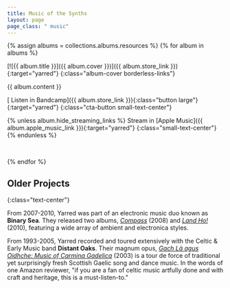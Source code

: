 ```yaml
---
title: Music of the Synths
layout: page
page_class: " music"
---
```


{% assign albums = collections.albums.resources %}
{% for album in albums %}

  [![{{ album.title }}]({{ album.cover }})]({{ album.store_link }}){:target="yarred"}
  {:class="album-cover borderless-links"}

  {{ album.content }}

  [<i class="fa fa-play" aria-hidden="true"></i> Listen in Bandcamp]({{ album.store_link }}){:class="button large"}{:target="yarred"}
  {:class="cta-button small-text-center"}

  {% unless album.hide_streaming_links %}
  Stream in [Apple Music]({{ album.apple_music_link }}){:target="yarred"}
  {:class="small-text-center"}
  {% endunless %}

  <div style="clear:both"></div><br/>

{% endfor %}

## Older Projects
{:class="text-center"}

From 2007-2010, Yarred was part of an electronic music duo known as **Binary Sea**. They released two albums, [_Compass_](http://blazingedgeproductions.com/compass.html) (2008) and [_Land Ho!_](http://blazingedgeproductions.com/land_ho.html) (2010), featuring a wide array of ambient and electronica styles.

From 1993-2005, Yarred recorded and toured extensively with the Celtic & Early Music band **Distant Oaks**. Their magnum opus, [_Gach Là agus Oidhche: Music of Carmina Gadelica_](http://blazingedgeproductions.com/car_gad.html) (2003) is a tour de force of traditional yet surprisingly fresh Scottish Gaelic song and dance music. In the words of one Amazon reviewer, "if you are a fan of celtic music artfully done and with craft and heritage, this is a must-listen-to."